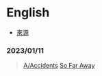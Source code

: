 # English
- [來源](https://listenaminute.com/)

### 2023/01/11

> [A/Accidents](Listen%20A%20Minute.com/A/Accidents/Accidents.md)
> [So Far Away](Music/2023-01-11.md)
